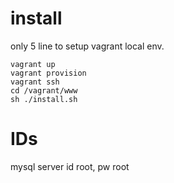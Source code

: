 # install

only 5 line to setup vagrant local env.

```
vagrant up
vagrant provision
vagrant ssh
cd /vagrant/www
sh ./install.sh
```

# IDs

mysql server id root, pw root

